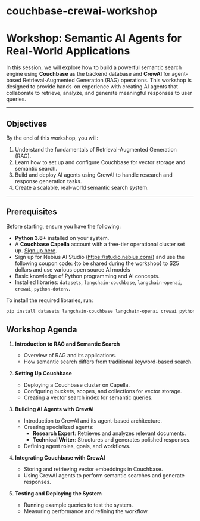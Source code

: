 # couchbase-crewai-workshop

# Workshop: Semantic AI Agents for Real-World Applications

In this session, we will explore how to build a powerful semantic search engine using **Couchbase** as the backend database and **CrewAI** for agent-based Retrieval-Augmented Generation (RAG) operations. This workshop is designed to provide hands-on experience with creating AI agents that collaborate to retrieve, analyze, and generate meaningful responses to user queries.

---

## Objectives

By the end of this workshop, you will:
1. Understand the fundamentals of Retrieval-Augmented Generation (RAG).
2. Learn how to set up and configure Couchbase for vector storage and semantic search.
3. Build and deploy AI agents using CrewAI to handle research and response generation tasks.
4. Create a scalable, real-world semantic search system.

---

## Prerequisites

Before starting, ensure you have the following:
- **Python 3.8+** installed on your system.
- A **Couchbase Capella** account with a free-tier operational cluster set up. [Sign up here](https://cloud.couchbase.com/sign-up?utm_medium=community&utm_source=jonthebeach ).
- Sign up for Nebius AI Studio (https://studio.nebius.com/)  and use the following coupon code:  {to be shared during the workshop} to $25 dollars and use various open source AI models
- Basic knowledge of Python programming and AI concepts.
- Installed libraries: `datasets`, `langchain-couchbase`, `langchain-openai`, `crewai`, `python-dotenv`.

To install the required libraries, run:
```bash
pip install datasets langchain-couchbase langchain-openai crewai python-dotenv
```

## Workshop Agenda

1. **Introduction to RAG and Semantic Search**
   * Overview of RAG and its applications.
   * How semantic search differs from traditional keyword-based search.

2. **Setting Up Couchbase**
   * Deploying a Couchbase cluster on Capella.
   * Configuring buckets, scopes, and collections for vector storage.
   * Creating a vector search index for semantic queries.

3. **Building AI Agents with CrewAI**
   * Introduction to CrewAI and its agent-based architecture.
   * Creating specialized agents:
     * **Research Expert**: Retrieves and analyzes relevant documents.
     * **Technical Writer**: Structures and generates polished responses.
   * Defining agent roles, goals, and workflows.

4. **Integrating Couchbase with CrewAI**
   * Storing and retrieving vector embeddings in Couchbase.
   * Using CrewAI agents to perform semantic searches and generate responses.

5. **Testing and Deploying the System**
   * Running example queries to test the system.
   * Measuring performance and refining the workflow.

